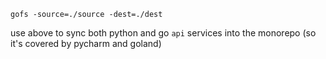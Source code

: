 ```
gofs -source=./source -dest=./dest
```

use above to sync both python and go `api` services into the monorepo (so it's covered by pycharm and goland)